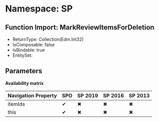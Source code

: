 # Namespace: SP

## Function Import: MarkReviewItemsForDeletion

- ReturnType: Collection(Edm.Int32)
- IsComposable: false
- IsBindable: true
- EntitySet: 

## Parameters

**Availability matrix**

Navigation Property | SPO | SP 2019 | SP 2016 | SP 2013
----------|-----|---------|---------|--------
itemIds | ✔ | ✖ | ✖ | ✖
this | ✔ | ✖ | ✖ | ✖

